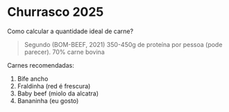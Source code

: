 # Churrasco 2025

Como calcular a quantidade ideal de carne?

> Segundo (BOM-BEEF, 2021) 350-450g de proteína por pessoa (pode parecer). 70% carne bovina

Carnes recomendadas:

1. Bife ancho
2. Fraldinha (red é frescura)
3. Baby beef (miolo da alcatra)
4. Bananinha (eu gosto)

